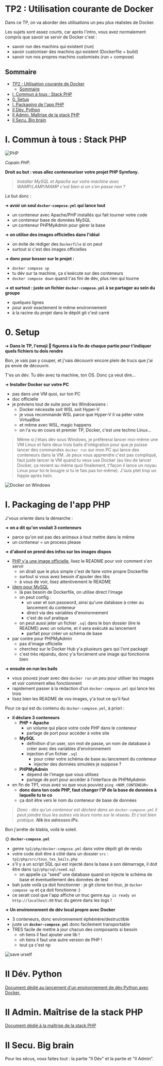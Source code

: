 # TP2 : Utilisation courante de Docker

Dans ce TP, on va aborder des utilisations un peu plus réalistes de Docker.

Les sujets sont assez courts, car après l'intro, vous avez normalement compris que savoir se servir de Docker c'est :

- savoir run des machins qui existent (run)
- savoir customiser des machins qui existent (Dockerfile + build)
- savoir run nos propres machins customisés (run + compose)

## Sommaire

- [TP2 : Utilisation courante de Docker](#tp2--utilisation-courante-de-docker)
  - [Sommaire](#sommaire)
- [I. Commun à tous : Stack PHP](#i-commun-à-tous--stack-php)
- [0. Setup](#0-setup)
- [I. Packaging de l'app PHP](#i-packaging-de-lapp-php)
- [II Dév. Python](#ii-dév-python)
- [II Admin. Maîtrise de la stack PHP](#ii-admin-maîtrise-de-la-stack-php)
- [II Secu. Big brain](#ii-secu-big-brain)

# I. Commun à tous : Stack PHP

![PHP](./img/php.jpg)

*Copain PHP.*

**Droit au but : vous allez conteneuriser votre projet PHP Symfony.**

> *Installer MySQL et Apache sur votre machine avec WAMP/LAMP/MAMP c'est bien si on s'en passe non ?*

Le but donc :

➜ **avoir un seul `docker-compose.yml` qui lance tout**

- un conteneur avec Apache/PHP installés qui fait tourner votre code
- un conteneur base de données MySQL
- un conteneur PHPMyAdmin pour gérer la base

➜ **on utilise des images officielles dans l'idéal**

- on évite de rédiger des `Dockerfile` si on peut
- surtout si c'est des images officielles

➜ **donc pour bosser sur le projet :**

- `docker compose up`
- tu dév sur ta machine, ça s'exécute sur des conteneurs
- `docker compose down` quand t'as fini de dév, plus rien qui tourne

➜ **et surtout : juste un fichier `docker-compose.yml` à se partager au sein du groupe**

- quelques lignes
- pour avoir exactement le même environnement
- à la racine du projet dans le dépôt git c'est carré

# 0. Setup

➜ **Dans le TP, l'emoji 📜 figurera à la fin de chaque partie pour t'indiquer quels fichiers tu dois rendre**

Bon, je vais pas y couper, et j'vais découvrir encore plein de trucs que j'ai ps envie de découvrir.

T'es un dév. Tu dév avec ta machine, ton OS. Donc ça veut dire...

➜ **Installer Docker sur votre PC**

- pas dans une VM quoi, sur ton PC
- doc officielle
- je préviens tout de suite pour les Windowsiens :
  - Docker nécessite soit WSL soit Hyper-V
  - je vous recommande WSL parce que Hyper-V il va péter votre VirtualBox
  - et même avec WSL, magic happens
  - on l'a vu en cours et premier TP, Docker, c'est une techno Linux...

> Même si j'étais dév sous Windows, je préférerai lancer moi-même une VM Linux et faire deux trois bails d'intégration pour que je puisse lancer des commandes `docker run` sur mon PC qui lance des conteneurs dans la VM. Je peux vous apprendre c'est pas compliqué, faut juste lancer la VM quand tu veux use Docker (au lieu de lancer Docker, ça revient au même quoi finalement, t'façon il lance un noyau Linux pour toi le bougre si tu le fais pas toi-même). J'suis ptet trop un hippie après hein.

![Docker on Windows](./img/docker_on_windows.jpg)

# I. Packaging de l'app PHP

J'vous oriente dans la démarche :

➜ **on a dit qu'on voulait 3 conteneurs**

- parce qu'on est pas des animaux à tout mettre dans le même
- un conteneur = un process please

➜ **d'abord on prend des infos sur les images dispos**

- [PHP y'a une image officielle](https://hub.docker.com/_/php), lisez le README pour voir comment s'en servir
  - on dirait que le plus simple c'est de faire votre propre Dockerfile
  - surtout si vous avez besoin d'ajouter des libs
  - à vous de voir, lisez attentivement le README
- [idem pour MySQL](https://hub.docker.com/_/mysql)
  - là pas besoin de Dockerfile, on utilise direct l'image
  - on peut config :
    - un user et son password, ainsi qu'une database à créer au lancement du conteneur
    - direct via des variables d'environnement
    - c'est de ouf pratique
  - on peut aussi jeter un fichier `.sql` dans le bon dossier (lire le README) avec un volume, et il sera exécuté au lancement
    - parfait pour créer un schéma de base
- par contre pour PHPMyAdmin
  - pas d'image officielle
  - cherchez sur le Docker Hub y'a plusieurs gars qui l'ont packagé
  - c'est très répandu, donc y'a forcément une image qui fonctionne bien

➜ **ensuite on run les bails**

- vous pouvez jouer avec des `docker run` un peu pour utiliser les images et voir comment elles fonctionnent
- rapidement passer à la rédaction d'un `docker-compose.yml` qui lance les trois
- lisez bien les README de vos images, y'a tout ce qu'il faut

Pour ce qui est du contenu du `docker-compose.yml`, à priori :

- **il déclare 3 conteneurs**
  - **PHP + Apache**
    - un volume qui place votre code PHP dans le conteneur
    - partage de port pour accéder à votre site
  - **MySQL**
    - définition d'un user, son mot de passe, un nom de database à créer avec des variables d'environnement
    - injection d'un fichier `.sql`
      - pour créer votre schéma de base au lancement du conteneur
      - injecter des données simulées je suppose ?
  - **PHPMyAdmin**
    - dépend de l'image que vous utilisez
    - partage de port pour accéder à l'interface de PHPMyAdmin
- en fin de TP1, vous avez vu que vous pouviez `ping <NOM_CONTENEUR>`
  - **donc dans ton code PHP, faut changer l'IP de la base de données à laquelle tu te co**
  - ça doit être vers le nom du conteneur de base de données

> *Donc : dès qu'un conteneur est déclaré dans un `docker-compose.yml` il peut joindre tous les autres via leurs noms sur le réseau. Et c'est bien pratique. **Nik les adresses IPs.***

Bon j'arrête de blabla, voilà le soleil.

🌞 **`docker-compose.yml`**

- genre `tp2/php/docker-compose.yml` dans votre dépôt git de rendu
- votre code doit être à côté dans un dossier `src` : `tp2/php/src/tous_tes_bails.php`
- s'il y a un script SQL qui est injecté dans la base à son démarrage, il doit être dans `tp2/php/sql/seed.sql`
  - on appelle ça "seed" une database quand on injecte le schéma de base et éventuellement des données de test
- bah juste voilà ça doit fonctionner : je git clone ton truc, je `docker compose up` et ça doit fonctionne :)
- ce serait cool que l'app affiche un truc genre `App is ready on http://localhost:80` truc du genre dans les logs !

➜ **Un environnement de dév local propre avec Docker**

- 3 conteneurs, donc environnement éphémère/destructible
- juste un **`docker-compose.yml`** donc facilement transportable
- TRES facile de mettre à jour chacun des composants si besoin
  - oh tiens il faut ajouter une lib !
  - oh tiens il faut une autre version de PHP !
  - tout ça c'est np

![save urself](img/save_urself.png)

# II Dév. Python

[Document dédié au lancement d'un environnement de dév Python avec Docker.](./Sujet_Tp2_dev.md)

# II Admin. Maîtrise de la stack PHP

[Document dédié à la maîtrise de la stack PHP](./Sujet_Tp2_admin.md)

# II Secu. Big brain

Pour les sécus, vous faites tout : la partie "II Dév" et la partie et "II Admin".